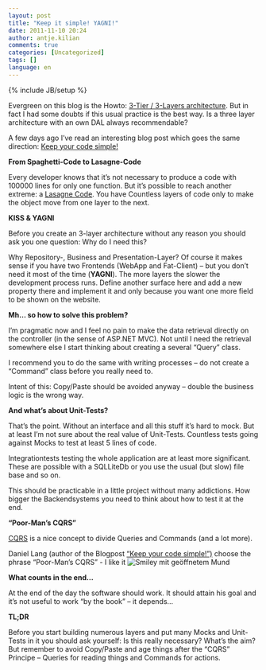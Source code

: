 ```yaml
---
layout: post
title: "Keep it simple! YAGNI!"
date: 2011-11-10 20:24
author: antje.kilian
comments: true
categories: [Uncategorized]
tags: []
language: en
---
```

{% include JB/setup %}
<p>Evergreen on this blog is the Howto: <a href="{{BASE_PATH}}/2010/10/23/howto-3-tier-3-layer-architecture/">3-Tier / 3-Layers architecture</a>. But in fact I had some doubts if this usual practice is the best way. Is a three layer architecture with an own DAL always recommendable?</p> <p>A few days ago I’ve read an interesting blog post which goes the same direction: <a href="http://daniellang.net/keep-your-code-simple/">Keep your code simple!</a></p> <p><strong></strong></p> <p><strong>From Spaghetti-Code to Lasagne-Code</strong></p> <p>Every developer knows that it’s not necessary to produce a code with 100000 lines for only one function. But it’s possible to reach another extreme: a <a href="http://c2.com/cgi/wiki?LasagnaCode">Lasagne Code</a>. You have Countless layers of code only to make the object move from one layer to the next.</p> <p><strong></strong></p> <p><strong>KISS &amp; YAGNI</strong></p> <p><strong></strong></p> <p>Before you create an 3-layer architecture without any reason you should ask you one question: Why do I need this?</p> <p>Why Repository-, Business and Presentation-Layer? Of course it makes sense if you have two Frontends (WebApp and Fat-Client) – but you don’t need it most of the time (<strong>YAGNI</strong>). The more layers the slower the development process runs. Define another surface here and add a new property there and implement it and only because you want one more field to be shown on the website.</p> <p><strong>Mh… so how to solve this problem? </strong></p> <p><strong></strong></p> <p>I’m pragmatic now and I feel no pain to make the data retrieval directly on the controller (in the sense of ASP.NET MVC). Not until I need the retrieval somewhere else I start thinking about creating a several “Query” class.</p> <p>I recommend you to do the same with writing processes – do not create a “Command” class before you really need to.</p> <p>Intent of this: Copy/Paste should be avoided anyway – double the business logic is the wrong way.</p> <p><strong>And what’s about Unit-Tests?</strong></p> <p><strong></strong></p> <p>That’s the point. Without an interface and all this stuff it’s hard to mock. But at least I’m not sure about the real value of Unit-Tests. Countless tests going against Mocks to test at least 5 lines of code.</p> <p>Integrationtests testing the whole application are at least more significant. These are possible with a SQLLiteDb or you use the usual (but slow) file base and so on.</p> <p>This should be practicable in a little project without many addictions. How bigger the Backendsystems you need to think about how to test it at the end.</p> <p><strong>“Poor-Man’s CQRS”</strong></p> <p><a href="http://www.cqrsinfo.com/">CQRS</a> is a nice concept to divide Queries and Commands (and a lot more).</p> <p>Daniel Lang (author of the Blogpost <a href="http://daniellang.net/keep-your-code-simple/">“Keep your code simple!”)</a> choose the phrase “Poor-Man’s CQRS” - I like it <img style="border-bottom-style: none; border-right-style: none; border-top-style: none; border-left-style: none" class="wlEmoticon wlEmoticon-openmouthedsmile" alt="Smiley mit ge&ouml;ffnetem Mund" src="{{BASE_PATH}}/assets/wp-images-en/wlEmoticon-openmouthedsmile1.png"></p> <p><strong>What counts in the end…</strong></p> <p>At the end of the day the software should work. It should attain his goal and it’s not useful to work “by the book” – it depends…</p> <p><strong></strong></p> <p><strong>TL;DR</strong></p> <p>Before you start building numerous layers and put many Mocks and Unit-Tests in it you should ask yourself: Is this really necessary? What’s the aim? But remember to avoid Copy/Paste and age things after the “CQRS” Principe – Queries for reading things and Commands for actions.</p>

